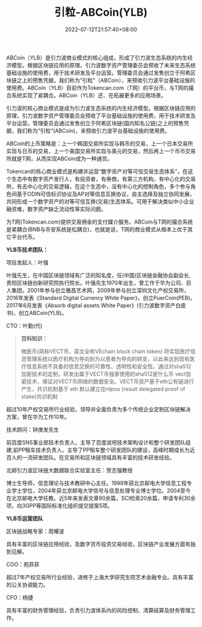 ﻿---
weight: 
title: "引粒-ABCoin(YLB)"
description: "ABCoin（YLB）是引力波商业模式的核心组成，形成了引力波生态系统的内生经济模型。根据区块链应用的原理，引力波数字资产管理委员会预收了未来生态系统基础设施的使用费，用于技术研发及平台运营。管理委员会通过发售创立于阿希区块链之上的预售凭据，我们称为“引粒”（ABCoin），来预收引力波平台基础设施的使用费。ABCoin（YLB）目前作为Tokencan.com（T网）的平台币，与T网的撮合系统实现了紧耦合。ABCoin（YLB）还、在拓展更多的应用场景。"
date: 2022-07-12T21:57:40+08:00
lastmod: 2022-07-12T16:45:40+08:00
draft: false
authors: ["yangsi"]
featuredImage: "yinli-abcoinylb.webp"
link: "https://www.tokencan.net     https://www.heqi.cn/4081.html"
tags: ["数字代币","引粒-ABCoin(YLB)"]
categories: ["navigation"]
navigation: ["数字代币"]
lightgallery: true
toc: true
pinned: false
recommend: false
recommend1: false
---
ABCoin（YLB）是引力波商业模式的核心组成，形成了引力波生态系统的内生经济模型。根据区块链应用的原理，引力波数字资产管理委员会预收了未来生态系统基础设施的使用费，用于技术研发及平台运营。管理委员会通过发售创立于阿希区块链之上的预售凭据，我们称为“引粒”（ABCoin），来预收引力波平台基础设施的使用费。ABCoin（YLB）目前作为Tokencan.com（T网）的平台币，与T网的撮合系统实现了紧耦合。ABCoin（YLB）还、在拓展更多的应用场景。

引力波的核心商业模式是成为引力波生态系统的内生经济模型。根据区块链应用的原理，引力波数字资产管理委员会预收了平台基础设施的使用费，用于技术研发及平台运营。管理委员会通过发售创立于阿希区块链(国内知名公链)之上的预售凭据，我们称为“引粒”(ABCoin)，来预收引力波平台基础设施的使用费。

ABCoin的上币策略是：上一个韩国交易所实现与韩币的交易，上一个日本交易所实现与日币的交易，上一个美国交易所实现与美元的交易，然后再上一个币币交易所就是T网，从而实现ABCoin成为一种通货。

Tokencan的核心商业模式是构建并运营“数字资产对等可信交易生态体系”，在这个生态中有数字资产发行人，有投资者，有券商，有第三方机构，有中心化的交易所，有去中心化的交易逻辑，在这个生态中，没有中心化的控制角色，多个参与角色间基于ODIN可信标识协议及AP对等信息互换协议，自主选择及独立协同发展，共同形成一个数字资产的对等可信互换(交易)生态体系。可用于解决类似中小企业融资难，数字资产缺乏流动性等实际问题。

为T网(Tokencan.com)提供交易佣金的支付媒介服务。ABCoin与T网的撮合系统是紧耦合(BNB与币安系统是松耦合)，也就是说，T网的商业模式从根本上优于其它平台代币。

**YLB币技术团队：**

项目发起人：叶强

叶强先生，在中国区块链领域有广泛的知名度，任(中国)区块链金融协会副会长,贵阳区块链创新研究院执行院长。叶强先生1970年出生，曾工作于华为公司、巨人集团，2001年参与创立雅昌艺术网，2009年参与创立深圳文化产权交易所，2016年发表《Standard Digital Currency White Paper》，创立PuerCoin(PEB)，2017年6月发表《Absorb digital assets White Paper》(引力波数字资产白皮书)，创立ABCoin(YLB)。

CTO：叶勤(代)

> **百科知识：**
>
> 微医币(简称VECT币，英文全称VEchain block chain token) 将实现医疗信息管理系统以医疗机构为导向到为以患者为导向的转变，以此来达到现有医疗信息系统不具备的信息交换的可靠性、透明性和安全性。通过对sha512加密技术的定制，研发出属于VECT币独家使用的sha512是什么币 vect加密技术，保证对VECT币网络的数据安全。VECT币资产基于eth公有链进行产生，共识机制基于 eth 默认建立在rdpos (result delegated proof of stake)共识机制

超过10年产权交易所行业经验，领导并全面负责为多个传统企业定制区块链解决方案，曾在华为工作10年。

技术顾问：钟庚发先生

前百度SNS事业部技术负责人，主导了百度说吧技术架构设计和整个研发团队组建;前PP租车技术负责人，主导了PP租车整个研发团队的建设，高峰时期成长为近百人的一流研发团队。在交易所和区块链领域具有丰富的技术研发经验。

北邮引力波区块链大数据联合实验室主任：贺志强教授

博士生导师，信息理论与技术教研中心主任。1999年获北京邮电大学信息工程专业学士学位，2004年获北京邮电大学信号与信息处理专业博士学位。2004至今在北京邮电大学任教。近5年来发表文章90余篇，SCI检索20余篇，申请专利30余项，向3GPP等国际标准化组织提交提案5项。

**YLB币运营团队**

区块链战略专家：周耀波

具有丰富的区块链应用经验，及数字货币投资交易经验，区块链产业发展方面有独到见解。

COO：苑菲菲

超过7年产权交易所行业经验，进修于上海大学研究生院艺术金融专业。具有丰富的公关协调能力。

CFO：杨捷

具有丰富的财务管理经验，负责引力波体系内的风险控制、清算结算及财务管理工作。